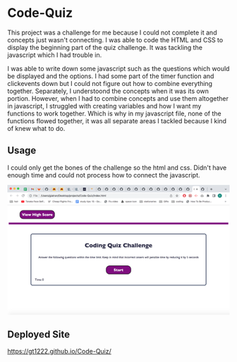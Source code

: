 # Code-Quiz
This project was a challenge for me because I could not complete it and concepts just wasn't connecting. I was able to code the HTML and CSS to display the beginning part of the quiz challenge. It was tackling the javascript which I had trouble in.

I was able to write down some javascript such as the questions which would be displayed and the options. I had some part of the timer function and clickevents down but I could not figure out how to combine everything together. Separately, I understoond the concepts when it was its own portion. However, when I had to combine concepts and use them altogether in javascript, I struggled with creating variables and how I want my functions to work together. Which is why in my javascript file, none of the functions flowed together, it was all separate areas I tackled because I kind of knew what to do.


## Usage
I could only get the bones of the challenge so the html and css. Didn't have enough time and could not process how to connect the javascript.

![window display high schore, coding quiz challenge and instrucitons](Assets/Image/Screen%20Shot%202022-08-01%20at%208.38.23%20PM.png)

## Deployed Site
https://gt1222.github.io/Code-Quiz/